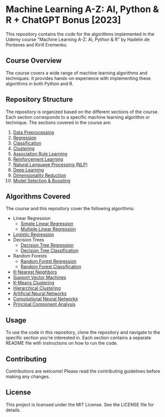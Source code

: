 # Machine Learning A-Z: AI, Python & R + ChatGPT Bonus [2023]

This repository contains the code for the algorithms implemented in the Udemy course "Machine Learning A-Z: AI, Python & R" by Hadelin de Ponteves and Kirill Eremenko.

## Course Overview

The course covers a wide range of machine learning algorithms and techniques. It provides hands-on experience with implementing these algorithms in both Python and R.

## Repository Structure

The repository is organized based on the different sections of the course. Each section corresponds to a specific machine learning algorithm or technique. The sections covered in the course are:

1. [Data Preprocessing](https://github.com/gandharvk422/Machine_Learning_A-Z/tree/main/Section%2002%20-%20Part%2001%20-%20Data%20Preprocessing)
2. [Regression](https://github.com/gandharvk422/Machine_Learning_A-Z/tree/main/Section%2005%20-%20Part%2002%20-%20Regression)
3. [Classification](https://github.com/gandharvk422/Machine_Learning_A-Z/tree/main/Section%2015%20-%20Part%2003%20-%20Classification)
4. [Clustering](https://github.com/gandharvk422/Machine_Learning_A-Z/tree/main/Section%2025%20-%20Part%2004%20-%20Clustering)
5. [Association Rule Learning](https://github.com/gandharvk422/Machine_Learning_A-Z/tree/main/Section%2028%20-%20Part%2005%20-%20Association%20Rule%20Learning)
6. [Reinforcement Learning](https://github.com/gandharvk422/Machine_Learning_A-Z/tree/main/Section%2031%20-%20Part%2006%20-%20Reinforcement%20Learning)
7. [Natural Language Processing (NLP)](https://github.com/gandharvk422/Machine_Learning_A-Z/tree/main/Section%2034%20-%20Part%2007%20-%20Natural%20Language%20Processing%20(NLP))
8. [Deep Learning](https://github.com/gandharvk422/Machine_Learning_A-Z/tree/main/Section%2035%20-%20Part%2008%20-%20Deep%20Learning)
9. [Dimensionality Reduction](https://github.com/gandharvk422/Machine_Learning_A-Z/tree/main/Section%2038%20-%20Part%2009%20-%20Dimensionality%20Reduction)
10. [Model Selection & Boosting](https://github.com/gandharvk422/Machine_Learning_A-Z/tree/main/Section%2042%20-%20Part%2010%20-%20Model%20Selection%20%26%20Boosting)

## Algorithms Covered

The course and this repository cover the following algorithms:

- Linear Regression
    - [Simple Linear Regression](https://github.com/gandharvk422/Machine_Learning_A-Z/tree/main/Section%2006%20-%20Simple%20Linear%20Regression)
    - [Multiple Linear Regression](https://github.com/gandharvk422/Machine_Learning_A-Z/tree/main/Section%2007%20-%20Multiple%20Linear%20Regression)
- [Logistic Regression](https://github.com/gandharvk422/Machine_Learning_A-Z/tree/main/Section%2016%20-%20Logistic%20Regression)
- Decision Trees
    - [Decision Tree Regression](https://github.com/gandharvk422/Machine_Learning_A-Z/tree/main/Section%2010%20-%20Decision%20Tree%20Regression)
    - [Decision Tree Classification](https://github.com/gandharvk422/Machine_Learning_A-Z/tree/main/Section%2021%20-%20Decision%20Tree%20Classification)
- Random Forests
    - [Random Forest Regression](https://github.com/gandharvk422/Machine_Learning_A-Z/tree/main/Section%2011%20-%20Random%20Forest%20Regression)
    - [Random Forest Classification](https://github.com/gandharvk422/Machine_Learning_A-Z/tree/main/Section%2022%20-%20Random%20Forest%20Classification)
- [K-Nearest Neighbors](https://github.com/gandharvk422/Machine_Learning_A-Z/tree/main/Section%2017%20-%20K-Nearest%20Neighbors%20(K-NN))
- [Support Vector Machines](https://github.com/gandharvk422/Machine_Learning_A-Z/tree/main/Section%2018%20-%20Support%20Vector%20Machine%20(SVM))
- [K-Means Clustering](https://github.com/gandharvk422/Machine_Learning_A-Z/tree/main/Section%2026%20-%20K-Means%20Clustering)
- [Hierarchical Clustering](https://github.com/gandharvk422/Machine_Learning_A-Z/tree/main/Section%2027%20-%20Hierarchical%20Clustering)
- [Artificial Neural Networks](https://github.com/gandharvk422/Machine_Learning_A-Z/tree/main/Section%2036%20-%20Artificial%20Neural%20Networks%20(ANNs))
- [Convolutional Neural Networks](https://github.com/gandharvk422/Machine_Learning_A-Z/tree/main/Section%2037%20-%20Convolutional%20Neural%20Networks%20(CNNs))
- [Principal Component Analysis](https://github.com/gandharvk422/Machine_Learning_A-Z/tree/main/Section%2039%20-%20Principal%20Component%20Analysis%20(PCA))

## Usage

To use the code in this repository, clone the repository and navigate to the specific section you're interested in. Each section contains a separate README file with instructions on how to run the code.

## Contributing

Contributions are welcome! Please read the contributing guidelines before making any changes.

## License

This project is licensed under the MIT License. See the LICENSE file for details.
